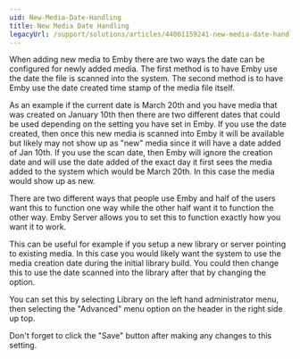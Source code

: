 ```yaml
---
uid: New-Media-Date-Handling
title: New Media Date Handling
legacyUrl: /support/solutions/articles/44001159241-new-media-date-handling
---
```


When adding new media to Emby there are two ways the date can be configured for newly added media.
The first method is to have Emby use the date the file is scanned into the system.
The second method is to have Emby use the date created time stamp of the media file itself.

As an example if the current date is March 20th and you have media that was created on January 10th then there are two different dates that could be used depending on the setting you have set in Emby.  If you use the date created, then once this new media is scanned into Emby it will be available but likely may not show up as "new" media since it will have a date added of Jan 10th.  If you use the scan date, then Emby will ignore the creation date and will use the date added of the exact day it first sees the media added to the system which would be March 20th.  In this case the media would show up as new.

There are two different ways that people use Emby and half of the users want this to function one way while the other half want it to function the other way.  Emby Server allows you to set this to function exactly how you want it to work.

This can be useful for example if you setup a new library or server pointing to existing media. In this case you would likely want the system to use the media creation date during the initial library build.  You could then change this to use the date scanned into the library after that by changing the option.

You can set this by selecting Library on the left hand administrator menu, then selecting the "Advanced" menu option on the header in the right side up top.

Don't forget to click the "Save" button after making any changes to this setting.

